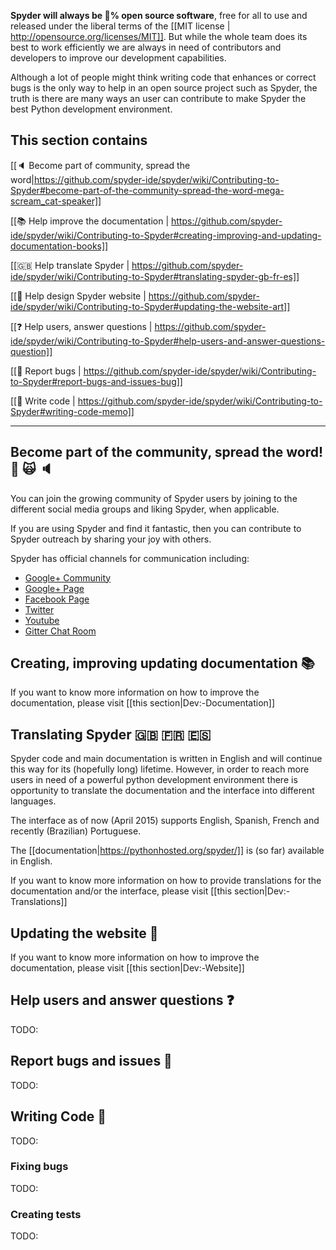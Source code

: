 **Spyder will always be :100:% open source software**, free for all to use and released under the liberal terms of the [[MIT license | http://opensource.org/licenses/MIT]]. But while the whole team does its best to work efficiently we are always in need of contributors and developers to improve our development capabilities. 

Although a lot of people might think writing code that enhances or correct bugs is the only way to help in an open source project such as Spyder, the truth is there are many ways an user can contribute to make Spyder the best Python development environment.

This section contains
---------------------

[[:speaker: Become part of community, spread the word|https://github.com/spyder-ide/spyder/wiki/Contributing-to-Spyder#become-part-of-the-community-spread-the-word-mega-scream_cat-speaker]]

[[:books: Help improve the documentation | https://github.com/spyder-ide/spyder/wiki/Contributing-to-Spyder#creating-improving-and-updating-documentation-books]]

[[:gb: Help translate Spyder | https://github.com/spyder-ide/spyder/wiki/Contributing-to-Spyder#translating-spyder-gb-fr-es]]

[[:art: Help design Spyder website | https://github.com/spyder-ide/spyder/wiki/Contributing-to-Spyder#updating-the-website-art]]

[[:question: Help users, answer questions | https://github.com/spyder-ide/spyder/wiki/Contributing-to-Spyder#help-users-and-answer-questions-question]]

[[:bug: Report bugs | https://github.com/spyder-ide/spyder/wiki/Contributing-to-Spyder#report-bugs-and-issues-bug]]

[[:memo: Write code | https://github.com/spyder-ide/spyder/wiki/Contributing-to-Spyder#writing-code-memo]]


---


## Become part of the community, spread the word! :mega: :scream_cat: :speaker:
You can join the growing community of Spyder users by joining to the different social media groups and liking Spyder, when applicable.

If you are using Spyder and find it fantastic, then you can contribute to Spyder outreach by sharing your joy with others. 

Spyder has official channels for communication including:
* [Google+ Community](https://plus.google.com/communities/112932801653352854842)
* [Google+ Page](https://plus.google.com/107193318474220481102/posts)
* [Facebook Page](https://www.facebook.com/SpyderIDE)
* [Twitter](https://www.twitter.com/Spyder_IDE)
* [Youtube](https://www.youtube.com/channel/UCK0uCG7DVzKUAhaw8veitkw)
* [Gitter Chat Room](https://gitter.im/spyder-ide/public)


## Creating, improving updating documentation :books: 
If you want to know more information on how to improve the documentation, please visit [[this section|Dev:-Documentation]]

## Translating Spyder :gb: :fr: :es:
Spyder code and main documentation is written in English and will continue this way for its (hopefully long) lifetime. However, in order to reach more users in need of a powerful python development environment there is opportunity to translate the documentation and the interface into different languages.

The interface as of now (April 2015) supports English, Spanish, French and recently (Brazilian) Portuguese.

The [[documentation|https://pythonhosted.org/spyder/]] is (so far) available in English.

If you want to know more information on how to provide translations for the documentation and/or the interface, please visit [[this section|Dev:-Translations]]

## Updating the website :art: 
If you want to know more information on how to improve the documentation, please visit [[this section|Dev:-Website]]

## Help users and answer questions :question: 
TODO:

## Report bugs and issues :bug: 
TODO:


## Writing Code :memo:
TODO:

### Fixing bugs
TODO:

### Creating tests
TODO:
